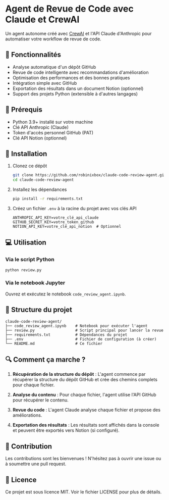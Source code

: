 # Agent de Revue de Code avec Claude et CrewAI

Un agent autonome créé avec [CrewAI](https://www.crewai.io/) et l'API Claude d'Anthropic pour automatiser votre workflow de revue de code.

## 🌟 Fonctionnalités

- Analyse automatique d'un dépôt GitHub
- Revue de code intelligente avec recommandations d'amélioration
- Optimisation des performances et des bonnes pratiques
- Intégration simple avec GitHub
- Exportation des résultats dans un document Notion (optionnel)
- Support des projets Python (extensible à d'autres langages)

## 🔧 Prérequis

- Python 3.9+ installé sur votre machine
- Clé API Anthropic (Claude)
- Token d'accès personnel GitHub (PAT)
- Clé API Notion (optionnel)

## 🚀 Installation

1. Clonez ce dépôt
   ```bash
   git clone https://github.com/robinixbox/claude-code-review-agent.git
   cd claude-code-review-agent
   ```

2. Installez les dépendances
   ```bash
   pip install -r requirements.txt
   ```

3. Créez un fichier `.env` à la racine du projet avec vos clés API
   ```
   ANTHROPIC_API_KEY=votre_clé_api_claude
   GITHUB_SECRET_KEY=votre_token_github
   NOTION_API_KEY=votre_clé_api_notion  # Optionnel
   ```

## 💻 Utilisation

### Via le script Python

```bash
python review.py
```

### Via le notebook Jupyter

Ouvrez et exécutez le notebook `code_review_agent.ipynb`.

## 🧩 Structure du projet

```
claude-code-review-agent/
├── code_review_agent.ipynb    # Notebook pour exécuter l'agent
├── review.py                  # Script principal pour lancer la revue
├── requirements.txt           # Dépendances du projet
├── .env                       # Fichier de configuration (à créer)
└── README.md                  # Ce fichier
```

## 🔍 Comment ça marche ?

1. **Récupération de la structure du dépôt** : L'agent commence par récupérer la structure du dépôt GitHub et crée des chemins complets pour chaque fichier.

2. **Analyse du contenu** : Pour chaque fichier, l'agent utilise l'API GitHub pour récupérer le contenu.

3. **Revue du code** : L'agent Claude analyse chaque fichier et propose des améliorations.

4. **Exportation des résultats** : Les résultats sont affichés dans la console et peuvent être exportés vers Notion (si configuré).

## 🤝 Contribution

Les contributions sont les bienvenues ! N'hésitez pas à ouvrir une issue ou à soumettre une pull request.

## 📄 Licence

Ce projet est sous licence MIT. Voir le fichier LICENSE pour plus de détails.
